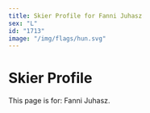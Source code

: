 ```yaml
---
title: Skier Profile for Fanni Juhasz
sex: "L"
id: "1713"
image: "/img/flags/hun.svg" 
---
```


# Skier Profile

This page is for: Fanni Juhasz.
    